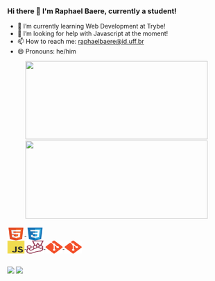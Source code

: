 ### Hi there 👋 I'm Raphael Baere, currently a student!

- 🌱 I’m currently learning Web Development at Trybe!
- 🤔 I’m looking for help with Javascript at the moment!
- 📫 How to reach me: raphaelbaere@id.uff.br
- 😄 Pronouns: he/him
<div align="center">
  <a href="https://github.com/raphaelbaere">
  <img margin-right="20px"width="420em" height="180em" src="https://github-readme-stats.vercel.app/api?username=raphaelbaere&show_icons=true&theme=dracula&include_all_commits=true&count_private=true"/>
  <img width="420em" height="180em" src="https://github-readme-stats.vercel.app/api/top-langs/?username=raphaelbaere&layout=compact&langs_count=7&theme=dracula"/>
</div>
<div style="display: inline_block"><br>
  <img align="center" alt="Raphael-HTML" height="30" width="40" src="https://raw.githubusercontent.com/devicons/devicon/master/icons/html5/html5-original.svg">
  <img align="center" alt="Raphael-CSS" height="30" width="40" src="https://raw.githubusercontent.com/devicons/devicon/master/icons/css3/css3-original.svg">
</div>
   <img align="center" alt="Raphael-JS" height="30" width="40" src="https://github.com/devicons/devicon/blob/master/icons/javascript/javascript-original.svg">
</div>
  <img align="center" alt="Raphael-Jest" height="30" width="40" src="https://github.com/devicons/devicon/blob/master/icons/jest/jest-plain.svg">
</div>
  <img align="center" alt="Raphael-GIT" height="30" width="40" src="https://github.com/devicons/devicon/blob/master/icons/git/git-original.svg">
</div>
  <img align="center" alt="Raphael-G" height="30" width="40" src="https://github.com/devicons/devicon/blob/master/icons/git/git-original.svg">
</div>
  
  ##
 
<div> 
  <a href="https://instagram.com/raphaelbaere" target="_blank"><img src="https://img.shields.io/badge/-Instagram-%23E4405F?style=for-the-badge&logo=instagram&logoColor=white" target="_blank"></a>
  <a href = "mailto:raphaelbaere@id.uff.br"><img src="https://img.shields.io/badge/-Gmail-%23333?style=for-the-badge&logo=gmail&logoColor=white" target="_blank"></a>
